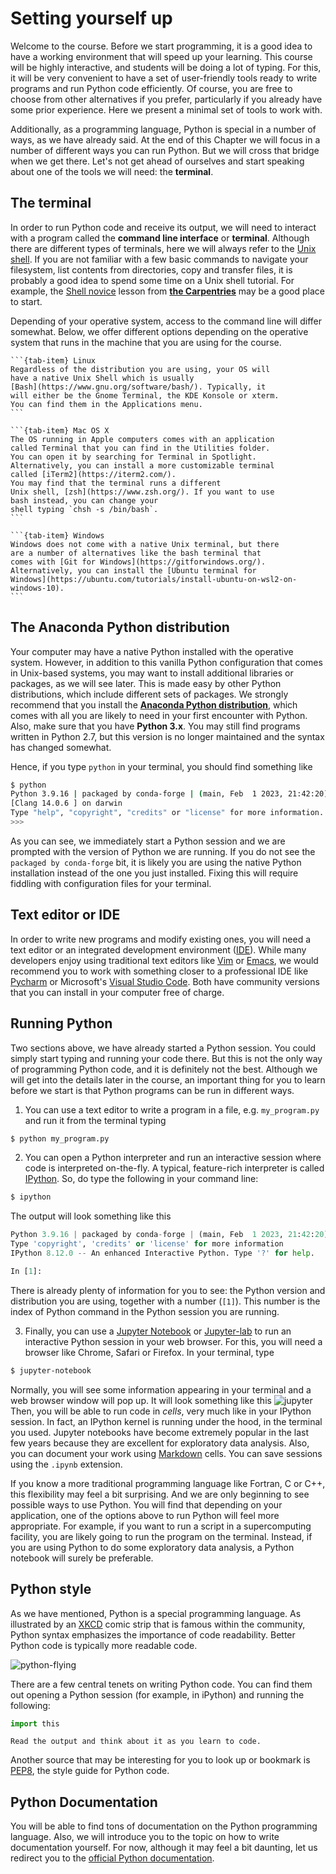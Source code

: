 # Setting yourself up
Welcome to the course. Before we start programming,
it is a good idea to have a working environment that will speed up
your learning. This course will be highly interactive, and students
will be doing a lot of typing. For this, it will be very convenient 
to have a set of user-friendly tools ready to write programs and 
run Python code efficiently. Of course, you are free to choose from 
other alternatives if you prefer, particularly if you already have
some prior experience. Here we present a minimal set of tools to work 
with.

Additionally, as a programming language, Python is special in a 
number of ways, as we have already said. At the end of this Chapter
we will focus in a number of different ways you can 
run Python. But we will cross that bridge when we get there. Let's 
not get ahead of ourselves and start speaking about one of the tools
we will need: the **terminal**.

## The terminal
In order to run Python code and receive its output, we will need 
to interact with a program called the **command line interface** 
or **terminal**. Although there are different types of terminals,
here we will always refer to the 
[Unix shell](https://en.wikipedia.org/wiki/Unix_shell).
If you are not familiar with a few basic commands to navigate
your filesystem, list contents from directories, copy and
transfer files, it is probably a good idea to spend some time
on a Unix shell tutorial. For example, the 
[Shell novice](https://swcarpentry.github.io/shell-novice/)
lesson from [**the Carpentries**](https://carpentries.org/) 
may be a good place to start.

Depending of your operative system, access to the command line 
will differ somewhat. Below, we offer different options depending on
the operative system that runs in the machine that you are using
for the course.

````{tab-set}
```{tab-item} Linux
Regardless of the distribution you are using, your OS will
have a native Unix Shell which is usually 
[Bash](https://www.gnu.org/software/bash/). Typically, it
will either be the Gnome Terminal, the KDE Konsole or xterm.
You can find them in the Applications menu.
```

```{tab-item} Mac OS X
The OS running in Apple computers comes with an application
called Terminal that you can find in the Utilities folder. 
You can open it by searching for Terminal in Spotlight. 
Alternatively, you can install a more customizable terminal
called [iTerm2](https://iterm2.com/). 
You may find that the terminal runs a different
Unix shell, [zsh](https://www.zsh.org/). If you want to use
bash instead, you can change your
shell typing `chsh -s /bin/bash`.
```

```{tab-item} Windows
Windows does not come with a native Unix terminal, but there
are a number of alternatives like the bash terminal that
comes with [Git for Windows](https://gitforwindows.org/).
Alternatively, you can install the [Ubuntu terminal for
Windows](https://ubuntu.com/tutorials/install-ubuntu-on-wsl2-on-windows-10).
```
````

## The Anaconda Python distribution 
Your computer may have a native Python installed with the operative
system. However, in addition to this vanilla Python configuration
that comes in Unix-based systems, you may want to install additional
libraries or packages, as we will see later. This is made easy by 
other Python distributions, which include different sets of packages.
We strongly recommend that you install the 
[**Anaconda Python distribution**](https://www.anaconda.com/products/distribution), 
which comes with all you are likely to need
in your first encounter with Python. Also, make sure that you 
have **Python 3.x**. You may still find programs written in Python
2.7, but this version is no longer maintained and the syntax has
changed somewhat.

Hence, if you type `python` in your terminal, you should find something
like
```sh
$ python
Python 3.9.16 | packaged by conda-forge | (main, Feb  1 2023, 21:42:20)
[Clang 14.0.6 ] on darwin
Type "help", "copyright", "credits" or "license" for more information.
>>>
```
As you can see, we immediately start a Python session and we are 
prompted with the version of Python we are running. If you do not 
see the `packaged by conda-forge` bit, it is likely you are using
the native Python installation instead of the one you just installed.
Fixing this will require fiddling with configuration files for your
terminal.

## Text editor or IDE
In order to write new programs and modify existing ones,
you will need a text editor or an integrated development
environment 
([IDE](https://en.wikipedia.org/wiki/Integrated_development_environment)). 
While many developers enjoy using traditional text editors like 
[Vim](https://www.vim.org/) or 
[Emacs](https://www.gnu.org/software/emacs/), we would
recommend you to work with something closer to a professional IDE like 
[Pycharm](https://www.jetbrains.com/pycharm/) or Microsoft's 
[Visual Studio Code](https://en.wikipedia.org/wiki/Visual_Studio_Code).
Both have community versions that you can install in your computer
free of charge.

## Running Python
Two sections above, we have already started a Python session.
You could simply start typing and running your code there.
But this is not the only way of programming Python code, 
and it is definitely not the best.
Although we will get into the details later in the course, 
an important thing for you to learn before we start is that 
Python programs can be run in different ways.

1. You can use a text editor to write a program in a file, e.g. 
`my_program.py` and run it from the terminal typing
```bash
$ python my_program.py
```

2. You can open a Python interpreter and run an interactive session
where code is interpreted on-the-fly. A typical, feature-rich
interpreter is called [IPython](https://ipython.org/). So, do 
type the following in your command line:
```bash
$ ipython
```
The output will look something like this
```python
Python 3.9.16 | packaged by conda-forge | (main, Feb  1 2023, 21:42:20)
Type 'copyright', 'credits' or 'license' for more information
IPython 8.12.0 -- An enhanced Interactive Python. Type '?' for help.

In [1]:
```
There is already plenty of information for you to see: the Python
version and distribution you are using, together with a number (`[1]`).
This number is the index of Python command in the Python session
you are running.

3. Finally, you can use a [Jupyter Notebook](https://jupyter-notebook.readthedocs.io)
or [Jupyter-lab](https://jupyterlab.readthedocs.io/) to run an interactive
Python session in your web browser. For this, you will 
need a browser like Chrome, Safari or Firefox.
In your terminal, type 
```bash
$ jupyter-notebook
```
Normally, you will see some information appearing in your terminal and
a web browser window will pop up. It will look something like this
![jupyter](https://jupyter-notebook.readthedocs.io/en/latest/_images/notebook-running-code.png)
Then, you will be able to run code in *cells*, very much like in 
your IPython session. In fact, an IPython kernel is running
under the hood, in the terminal you used. Jupyter notebooks have 
become extremely popular in the last few years because they are
excellent for exploratory data analysis. Also, you can document
your work using [Markdown](https://www.markdownguide.org/) cells.
You can save sessions using the `.ipynb` extension.

If you know a more traditional programming language like Fortran,
 C or  C++, this flexibility may feel a bit surprising. And we are only 
beginning to see possible ways to use Python. You will find that 
depending on your application, one of the options above to run
Python will feel more appropriate. For example, if you want to
run a script in a supercomputing facility, you are likely going
to run the program on the terminal. Instead, if you are using 
Python to do some exploratory data analysis, a Python notebook
will surely be preferable.

## Python style
As we have mentioned, Python is a special programming language.
As illustrated by an [XKCD](https://xkcd.com/) comic strip that is 
famous within the community, Python syntax emphasizes the importance
of code readability. Better Python code is typically more readable
code.

![python-flying](https://imgs.xkcd.com/comics/python.png)

There are a few central tenets on writing Python code. You
can find them out opening a Python session (for example, in iPython)
and running  the following:

```python
import this
```

```{note}
Read the output and think about it as you learn to code.
```

Another source that may be interesting for you to look up or
bookmark is [PEP8](https://peps.python.org/pep-0008/), the
style guide for Python code.

## Python Documentation
You will be able to find tons of documentation on the Python
programming language. Also, we will introduce you to the topic on 
how to write documentation yourself. For now, although it may
feel a bit daunting, let us redirect you to the 
[official Python documentation](https://docs.python.org/3/).
